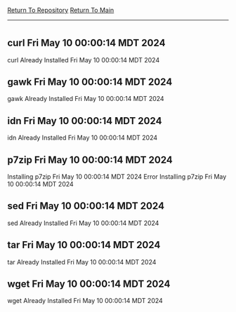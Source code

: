 [Return To Repository](https://github.com/DigitalWarrior/piholeparser/)
[Return To Main](https://github.com/DigitalWarrior/piholeparser/blob/master/RecentRunLogs/Mainlog.md)
____________________________________
# 
## curl Fri May 10 00:00:14 MDT 2024
curl Already Installed Fri May 10 00:00:14 MDT 2024
## gawk Fri May 10 00:00:14 MDT 2024
gawk Already Installed Fri May 10 00:00:14 MDT 2024
## idn Fri May 10 00:00:14 MDT 2024
idn Already Installed Fri May 10 00:00:14 MDT 2024
## p7zip Fri May 10 00:00:14 MDT 2024
Installing p7zip Fri May 10 00:00:14 MDT 2024
Error Installing p7zip Fri May 10 00:00:14 MDT 2024
## sed Fri May 10 00:00:14 MDT 2024
sed Already Installed Fri May 10 00:00:14 MDT 2024
## tar Fri May 10 00:00:14 MDT 2024
tar Already Installed Fri May 10 00:00:14 MDT 2024
## wget Fri May 10 00:00:14 MDT 2024
wget Already Installed Fri May 10 00:00:14 MDT 2024
